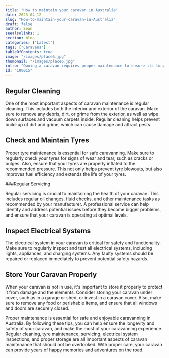 ```yaml
---
title: "How to maintain your caravan in Australia"
date: 2023-04-12
slug: "How-to-maintain-your-caravan-in-Australia"
draft: false
author: Sean
seealsolinks: 1
section: blog
categories: ["Latest"]
tags: ["Caravans"]
tableOfContents: true
image: "/images/place6.jpg"
thumbnail: "/images/place6.jpg"
intro: "Owning a caravan requires proper maintenance to ensure its longevity and safety. In this piece, we'll explore how to maintain your caravan in Australia."
id: "100015"
---
```


## Regular Cleaning

One of the most important aspects of caravan maintenance is regular cleaning. This includes both the interior and exterior of the caravan. Make sure to remove any debris, dirt, or grime from the exterior, as well as wipe down surfaces and vacuum carpets inside. Regular cleaning helps prevent build-up of dirt and grime, which can cause damage and attract pests.

## Check and Maintain Tyres

Proper tyre maintenance is essential for safe caravanning. Make sure to regularly check your tyres for signs of wear and tear, such as cracks or bulges. Also, ensure that your tyres are properly inflated to the recommended pressure. This not only helps prevent tyre blowouts, but also improves fuel efficiency and extends the life of your tyres.

###Regular Servicing

Regular servicing is crucial to maintaining the health of your caravan. This includes regular oil changes, fluid checks, and other maintenance tasks as recommended by your manufacturer. A professional service can help identify and address potential issues before they become bigger problems, and ensure that your caravan is operating at optimal levels.

## Inspect Electrical Systems

The electrical system in your caravan is critical for safety and functionality. Make sure to regularly inspect and test all electrical systems, including lights, appliances, and charging systems. Any faulty systems should be repaired or replaced immediately to prevent potential safety hazards.

## Store Your Caravan Properly

When your caravan is not in use, it's important to store it properly to protect it from damage and the elements. Consider storing your caravan under cover, such as in a garage or shed, or invest in a caravan cover. Also, make sure to remove any food or perishable items, and ensure that all windows and doors are securely closed.

Proper maintenance is essential for safe and enjoyable caravanning in Australia. By following these tips, you can help ensure the longevity and safety of your caravan, and make the most of your caravanning experience. Regular cleaning, tyre maintenance, servicing, electrical system inspections, and proper storage are all important aspects of caravan maintenance that should not be overlooked. With proper care, your caravan can provide years of happy memories and adventures on the road.
